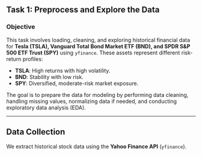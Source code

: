 ## Task 1: Preprocess and Explore the Data

### Objective
This task involves loading, cleaning, and exploring historical financial data for **Tesla (TSLA), Vanguard Total Bond Market ETF (BND), and SPDR S&P 500 ETF Trust (SPY)** using `yfinance`. These assets represent different risk-return profiles:
- **TSLA**: High returns with high volatility.
- **BND**: Stability with low risk.
- **SPY**: Diversified, moderate-risk market exposure.

The goal is to prepare the data for modeling by performing data cleaning, handling missing values, normalizing data if needed, and conducting exploratory data analysis (EDA).

---

## Data Collection
We extract historical stock data using the **Yahoo Finance API** (`yfinance`).
